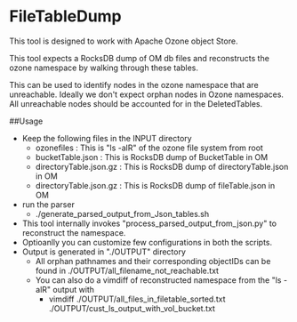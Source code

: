 # FileTableDump

This tool is designed to work with Apache Ozone object Store.

This tool expects a RocksDB dump of OM db files and reconstructs the
ozone namespace by walking through these tables.

This can be used to identify nodes in the ozone namespace that are unreachable.
Ideally we don't expect orphan nodes in Ozone namespaces. All unreachable nodes
should be accounted for in the DeletedTables.


##Usage

 * Keep the following files in the INPUT directory
    * ozonefiles : This is "ls -alR" of the ozone file system from root
    * bucketTable.json : This is RocksDB dump of BucketTable in OM
    * directoryTable.json.gz : This is RocksDB dump of directoryTable.json in OM
    * directoryTable.json.gz : This is RocksDB dump of fileTable.json in OM
 * run the parser
    * ./generate_parsed_output_from_Json_tables.sh
 * This tool internally invokes "process_parsed_output_from_json.py" to
   reconstruct the namespace.
 * Optioanlly you can customize few configurations in both the scripts.
 * Output is generated in "./OUTPUT" directory
    * All orphan pathnames and their corresponding objectIDs can be found in ./OUTPUT/all_filename_not_reachable.txt
    * You can also do a vimdiff of reconstructed namespace from the "ls -alR" output with
        * vimdiff ./OUTPUT/all_files_in_filetable_sorted.txt ./OUTPUT/cust_ls_output_with_vol_bucket.txt  

